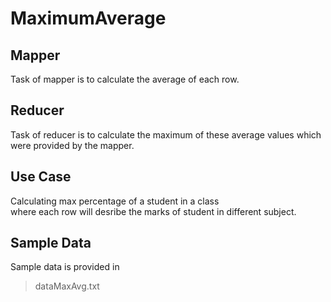 # MaximumAverage

## Mapper
Task of mapper is to calculate the average of each row.

## Reducer 
Task of reducer is to calculate the maximum of these average values which were provided by the mapper.

## Use Case
Calculating max percentage of a student in a class<br />
where each row will desribe the marks of student in different subject.

## Sample Data
Sample data is provided in 
> dataMaxAvg.txt

